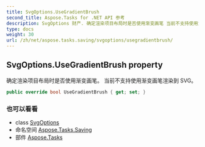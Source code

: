 ```yaml
---
title: SvgOptions.UseGradientBrush
second_title: Aspose.Tasks for .NET API 参考
description: SvgOptions 财产. 确定渲染项目布局时是否使用渐变画笔 当前不支持使用渐变画笔渲染到 SVG
type: docs
weight: 30
url: /zh/net/aspose.tasks.saving/svgoptions/usegradientbrush/
---
```

## SvgOptions.UseGradientBrush property

确定渲染项目布局时是否使用渐变画笔。 当前不支持使用渐变画笔渲染到 SVG。

```csharp
public override bool UseGradientBrush { get; set; }
```

### 也可以看看

* class [SvgOptions](../)
* 命名空间 [Aspose.Tasks.Saving](../../svgoptions/)
* 部件 [Aspose.Tasks](../../../)


